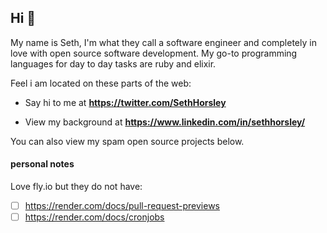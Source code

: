 ## Hi 👋 

My name is Seth, I'm what they call a software engineer and completely in love with open source software development. My go-to programming languages for day to day tasks are ruby and elixir.

Feel i am located on these parts of the web:

<!--- - DevDuo @ **https://devduo.com** (0x) --->

- Say hi to me at **https://twitter.com/SethHorsley**

- View my background at **https://www.linkedin.com/in/sethhorsley/**

You can also view my spam open source projects below.


#### personal notes
Love fly.io but they do not have:
- [ ] https://render.com/docs/pull-request-previews
- [ ] https://render.com/docs/cronjobs
